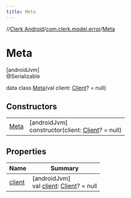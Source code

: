 ```yaml
---
title: Meta
---
```

//[Clerk Android](../../../index.html)/[com.clerk.model.error](../index.html)/[Meta](index.html)



# Meta



[androidJvm]\
@Serializable



data class [Meta](index.html)(val client: [Client](../../com.clerk.model.client/-client/index.html)? = null)



## Constructors


| | |
|---|---|
| [Meta](-meta.html) | [androidJvm]<br>constructor(client: [Client](../../com.clerk.model.client/-client/index.html)? = null) |


## Properties


| Name | Summary |
|---|---|
| [client](client.html) | [androidJvm]<br>val [client](client.html): [Client](../../com.clerk.model.client/-client/index.html)? = null |

